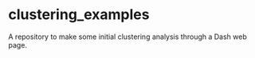 # clustering_examples
A repository to make some initial clustering analysis through a Dash web page.
